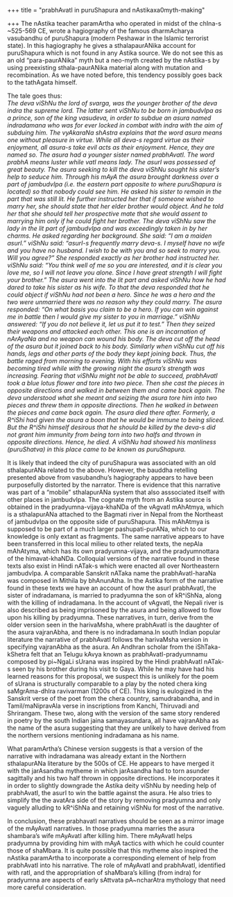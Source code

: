+++
title = "prabhAvatI in puruShapura and nAstikaxa0myth-making"

+++
The nAstika teacher paramArtha who operated in midst of the chIna-s
\~525-569 CE, wrote a hagiography of the famous dharmAcharya vasubandhu
of puruShapura (modern Peshawar in the Islamic terrorist state). In this
hagiography he gives a sthalapaurANika account for puruShapura which is
not found in any Astika source. We do not see this as an old
“para-paurANika” myth but a neo-myth created by the nAstika-s by using
preexisting sthala-paurANika material along with mutation and
recombination. As we have noted before, this tendency possibly goes back
to the tathAgata himself.

The tale goes thus:  
*The deva viShNu the lord of svarga, was the younger brother of the deva
indra the supreme lord. The latter sent viShNu to be born in jambudvIpa
as a prince, son of the king vasudeva, in order to subdue an asura named
indradamana who was for ever locked in combat with indra with the aim of
subduing him. The vyAkaraNa shAstra explains that the word asura means
one without pleasure in virtue. While all deva-s regard virtue as their
enjoyment, all asura-s take evil acts as their enjoyment. Hence, they
are named so. The asura had a younger sister named prabhAvatI. The word
prabhA means luster while vatI means lady. The asurI was possessed of
great beauty. The asura seeking to kill the deva viShNu sought his
sister’s help to seduce him. Through his mAyA the asura brought darkness
over a part of jambudvIpa (i.e. the eastern part opposite to where
puruShapura is located) so that nobody could see him. He asked his
sister to remain in the part that was still lit. He further instructed
her that if someone wished to marry her, she should state that her elder
brother would object. And he told her that she should tell her
prospective mate that she would assent to marrying him only if he could
fight her brother. The deva viShNu saw the lady in the lit part of
jambudvIpa and was exceedingly taken in by her charms. He asked
regarding her background. She said: “I am a maiden asurI.” viShNu said:
“asurI-s frequently marry deva-s. I myself have no wife and you have
no husband. I wish to be with you and so seek to marry you. Will you
agree?” She responded exactly as her brother had instructed her. viShNu
said: “You think well of me so you are interested, and it is clear you
love me, so I will not leave you alone. Since I have great strength I
will fight your brother.” The asura went into the lit part and asked
viShNu how he had dared to take his sister as his wife. To that the deva
responded that he could object if viShNu had not been a hero. Since he
was a hero and the two were unmarried there was no reason why they could
marry. The asura responded: “On what basis you claim to be a hero. If
you can win against me in battle then I would give my sister to you in
marriage.” viShNu answered: “If you do not believe it, let us put it to
test.” Then they seized their weapons and attacked each other. This one
is an incarnation of nArAyaNa and no weapon can wound his body. The deva
cut off the head of the asura but it joined back to his body. Similarly
when viShNu cut off his hands, legs and other parts of the body they
kept joining back. Thus, the battle raged from morning to evening. With
his efforts viShNu was becoming tired while with the growing night the
asura’s strength was increasing. Fearing that viShNu might not be able
to succeed, prabhAvatI took a blue lotus flower and tore into two piece.
Then she cast the pieces in opposite directions and walked in between
them and came back again. The deva understood what she meant and seizing
the asura tore him into two pieces and threw them in opposite
directions. Then he walked in between the pieces and came back again.
The asura died there after. Formerly, a R^iShi had given the asura a
boon that he would be immune to being sliced. But the R^iShi himself
desirous that he should be killed by the deva-s did not grant him
immunity from being torn into two halfs and thrown in opposite
directions. Hence, he died. A viShNu had showed his manliness
(puruShatva) in this place came to be known as puruShapura.*

It is likely that indeed the city of puruShapura was associated with an
old sthalapurANa related to the above. However, the bauddha retelling
presented above from vasubandhu’s hagiography appears to have been
purposefully distorted by the narrator. There is evidence that this
narrative was part of a “mobile” sthalapurANa system that also
asssociated itself with other places in jambudvIpa. The cognate myth
from an Astika source is obtained in the pradyumna-vijaya-khaNDa of the
vAgvatI mAhAtmya, which is a sthalapurANa attached to the Bagmati river
in Nepal from the Northeast of jambudvIpa on the opposite side of
puruShapura. This mAhAtmya is supposed to be part of a much larger
pashupati-purANa, which to our knowledge is only extant as fragments.
The same narrative appears to have been transferred in this local milieu
to other related texts, the nepAla mAhAtyma, which has its own
pradyumna-vijaya, and the pradyumnottara of the himavat-khaNDa.
Colloquial versions of the narrative found in these texts also exist in
Hindi nATak-s which were enacted all over Northeastern jambudvIpa. A
comparable Sanskrit nATaka name the prabhAvatI-haraNa was composed in
Mithila by bhAnunAtha. In the Astika form of the narrative found in
these texts we have an account of how the asurI prabhAvatI, the sister
of indradamana, is married to pradyumna the son of kR^iShNa, along with
the killing of indradamana. In the account of vAgvatI, the Nepali river
is also described as being imprisoned by the asura and being allowed to
flow upon his killing by pradyumna. These narratives, in turn, derive
from the older version seen in the harivaMsha, where prabhAvatI is the
daughter of the asura vajranAbha, and there is no indradamana.In south
Indian popular literature the narrative of prabhAvatI follows the
harivaMsha version in specifying vajranAbha as the asura. An Andhran
scholar from the iShTaka-kShetra felt that an Telugu kAvya known as
prabhAvatI-pradyumnamu composed by pi\~NgaLi sUrana was inspired by the
Hindi prabhAvatI nATak-s seen by his brother during his visit to Gaya.
While he may have had his learned reasons for this proposal, we suspect
this is unlikely for the poem of sUrana is structurally comparable to a
play by the noted chera king saMgrAma-dhIra ravivarman (1200s of CE).
This king is eulogized in the Sanskrit verse of the poet from the chera
country, samudrabandha, and in Tamil/maNipravAla verse in inscriptions
from Kanchi, Thiruvadi and Shrirangam. These two, along with the version
of the same story rendered in poetry by the south Indian jaina
samayasundara, all have vajranAbha as the name of the asura suggesting
that they are unlikely to have derived from the northern versions
mentioning indradamana as his name.

What paramArtha’s Chinese version suggests is that a version of the
narrative with indradamana was already extant in the Northern
sthalapurANa literature by the 500s of CE. He appears to have merged it
with the jarAsandha mytheme in which jarAsandha had to torn asunder
sagittally and his two half thrown in opposite directions. He
incorporates it in order to slightly downgrade the Astika deity viShNu
by needing help of prabhAvatI, the asurI to win the battle against the
asura. He also tries to simplify the the avatAra side of the story by
removing pradyumna and only vaguely alluding to kR^iShNa and retaining
viShNu for most of the narrative.

In conclusion, these prabhavatI narratives should be seen as a mirror
image of the mAyAvatI narratives. In those pradyumna marries the asura
shambara’s wife mAyAvatI after killing him. There mAyAvatI helps
pradyumna by providing him with mAyA tactics with which he could counter
those of shaMbara. It is quite possible that this mytheme also inspired
the nAstika paramArtha to incorporate a corresponding element of help
from prabhAvatI into his narrative. The role of mAyAvatI and prabhAvatI,
identified with ratI, and the appropriation of shaMbara’s killing (from
indra) for pradyumna are aspects of early sAttvata pA\~ncharAtra
mythology that need more careful consideration.
